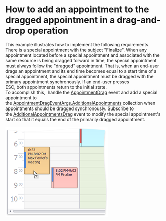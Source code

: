 # How to add an appointment to the dragged appointment in a drag-and-drop operation


This example illustrates how to implement the following requirements.<br>There is a special appointment with the subject "Finalize". When any appointment located before a special appointment and associated with the same resource is being dragged forward in time, the special appointment must always follow the "dragged" appointment. That is, when an end-user drags an appointment and its end time becomes equal to a start time of a special appointment, the special appointment must be dragged with the primary appointment synchronously. If an end-user presses ESC, both appointments return to the initial state.<br>To accomplish this,  handle the <a href="http://help.devexpress.com/#WindowsForms/DevExpressXtraSchedulerSchedulerControl_AppointmentDragtopic">AppointmentDrag</a> event and add a special appointment to the <a href="http://help.devexpress.com/#CoreLibraries/DevExpressXtraSchedulerAppointmentDragEventArgs_AdditionalAppointmentstopic">AppointmentDragEventArgs.AdditionalAppointments</a> collection when appointments should be dragged synchronously. Subscribe to the <a href="http://help.devexpress.com/#WindowsForms/DevExpressXtraSchedulerSchedulerControl_AdditionalAppointmentsDragtopic">AdditionalAppointmentsDrag</a> event to modify the special appointment's start so that it equals the end of the primarily dragged appointment.<br><br><img src="https://raw.githubusercontent.com/DevExpress-Examples/how-to-add-an-appointment-to-the-dragged-appointment-in-a-drag-and-drop-operation-t445652/16.2.3+/media/15857b48-a036-11e6-80bf-00155d62480c.png">

<br/>


